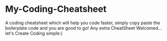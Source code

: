 # My-Coding-Cheatsheet
A coding cheatsheet which will help you code faster, simply copy paste the boilerplate code and you are good to go!
Any extra CheatSheet Welcomed... let's Create Coding simple:)
